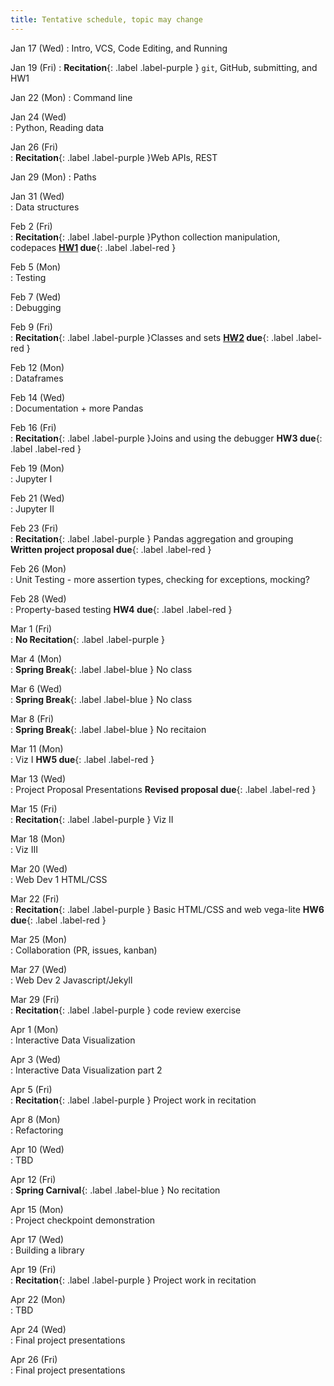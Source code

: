 ```yaml
---
title: Tentative schedule, topic may change
---
```


Jan&nbsp;17&nbsp;(Wed)
: Intro, VCS, Code Editing, and Running

Jan&nbsp;19&nbsp;(Fri)
: **Recitation**{: .label .label-purple } `git`, GitHub, submitting, and HW1


Jan&nbsp;22&nbsp;(Mon)
: Command line	

Jan&nbsp;24&nbsp;(Wed)	
: Python, Reading data			

Jan&nbsp;26&nbsp;(Fri)	
: **Recitation**{: .label .label-purple }Web APIs, REST	


Jan&nbsp;29&nbsp;(Mon)
: Paths			

Jan&nbsp;31&nbsp;(Wed)	
: Data structures			

Feb&nbsp;2&nbsp;(Fri)	
: **Recitation**{: .label .label-purple }Python collection manipulation, codepaces	**[HW1](../assignments/hw1) due**{: .label .label-red }


Feb&nbsp;5&nbsp;(Mon)	
: Testing			

Feb&nbsp;7&nbsp;(Wed)	
: Debugging			

Feb&nbsp;9&nbsp;(Fri)	
: **Recitation**{: .label .label-purple }Classes and sets **[HW2](../assignments/hw2) due**{: .label .label-red }


Feb&nbsp;12&nbsp;(Mon)	
: Dataframes			

Feb&nbsp;14&nbsp;(Wed)	
: Documentation + more Pandas			

Feb&nbsp;16&nbsp;(Fri)	
: **Recitation**{: .label .label-purple }Joins and using the debugger **HW3 due**{: .label .label-red }


Feb&nbsp;19&nbsp;(Mon)	
: Jupyter I			

Feb&nbsp;21&nbsp;(Wed)	
: Jupyter II			

Feb&nbsp;23&nbsp;(Fri)	
: **Recitation**{: .label .label-purple } Pandas aggregation and grouping **Written project proposal due**{: .label .label-red } 


Feb&nbsp;26&nbsp;(Mon)	
: Unit Testing - more assertion types, checking for exceptions, mocking?			

Feb&nbsp;28&nbsp;(Wed)	
: Property-based testing **HW4 due**{: .label .label-red }			

Mar&nbsp;1&nbsp;(Fri)	
: **No Recitation**{: .label .label-purple } <!--Testing and Design	-->		


Mar&nbsp;4&nbsp;(Mon)	
: **Spring Break**{: .label .label-blue } No class	

Mar&nbsp;6&nbsp;(Wed)	
: **Spring Break**{: .label .label-blue } No class

Mar&nbsp;8&nbsp;(Fri)	
: **Spring Break**{: .label .label-blue } No recitaion


Mar&nbsp;11&nbsp;(Mon)	
: Viz I	**HW5 due**{: .label .label-red }

Mar&nbsp;13&nbsp;(Wed)	
: Project Proposal Presentations **Revised proposal due**{: .label .label-red }

Mar&nbsp;15&nbsp;(Fri)	
: **Recitation**{: .label .label-purple } Viz II			


Mar&nbsp;18&nbsp;(Mon)	
: Viz III			

Mar&nbsp;20&nbsp;(Wed)	
: Web Dev 1 HTML/CSS	

Mar&nbsp;22&nbsp;(Fri)	
: **Recitation**{: .label .label-purple } Basic HTML/CSS and web vega-lite **HW6 due**{: .label .label-red }


Mar&nbsp;25&nbsp;(Mon)	
: Collaboration (PR, issues, kanban)

Mar&nbsp;27&nbsp;(Wed)	
: Web Dev 2 Javascript/Jekyll			

Mar&nbsp;29&nbsp;(Fri)	
: **Recitation**{: .label .label-purple } code review exercise	


Apr&nbsp;1&nbsp;(Mon)	
: Interactive Data Visualization

Apr&nbsp;3&nbsp;(Wed)	
: Interactive Data Visualization part 2			

Apr&nbsp;5&nbsp;(Fri)	
: **Recitation**{: .label .label-purple } Project work in recitation			


Apr&nbsp;8&nbsp;(Mon)	
: Refactoring			

Apr&nbsp;10&nbsp;(Wed)	
: TBD			

Apr&nbsp;12&nbsp;(Fri)	
: **Spring Carnival**{: .label .label-blue } No recitation


Apr&nbsp;15&nbsp;(Mon)	
: Project checkpoint demonstration

Apr&nbsp;17&nbsp;(Wed)	
: Building a library			

Apr&nbsp;19&nbsp;(Fri)	
: **Recitation**{: .label .label-purple } Project work in recitation			


Apr&nbsp;22&nbsp;(Mon)	
: TBD			

Apr&nbsp;24&nbsp;(Wed)	
: Final project presentations

Apr&nbsp;26&nbsp;(Fri)	
: Final project presentations


<!-- 
Jan 20 (Thur)
: VCS, Code Editing and Running

Jan 21 (Fri)
: **Recitation**{: .label .label-purple } `git`/GitHub/submitting and assignment

Jan 25 (Tue)
: File I/O **[HW1](https://cmu-crafting-software.github.io//assignments/hw1) due**{: .label .label-red }

Jan 27 (Thur)
: Paths and directory navigation

Jan 28 (Fri)
: **Recitation**{: .label .label-purple } Web APIs, REST

Feb 1 (Tue)
: Python objects **[HW2](https://cmu-crafting-software.github.io//assignments/hw2) due**{: .label .label-red }

Feb 3 (Thur)
: Data structures

Feb 4 (Fri)
: **Recitation**{: .label .label-purple } Python collection manipulation

Feb 8 (Tue)
: Testing

Feb 10 (Thur)
: Debugging  **[HW3](https://cmu-crafting-software.github.io//assignments/hw3) part (a) due**{: .label .label-red }

Feb 11 (Fri)
: **Recitation**{: .label .label-purple } Python classes and sets

Feb 15 (Tue)
: Dataframes

Feb 17 (Thur)
: Documentation and Pandas **[HW3](https://cmu-crafting-software.github.io//assignments/hw3) part (b) due**{: .label .label-red }

Feb 18 (Fri)
: **Recitation**{: .label .label-purple } Performing joins and using the debugger

Feb 22 (Tue)
: Computational notebooks

Feb 24 (Thur)
: How to find answers on the Internet **[HW4](https://cmu-crafting-software.github.io//assignments/hw4) due**{: .label .label-red }

Feb 25 (Fri)
: **Recitation**{: .label .label-purple } Pandas aggregation and grouping

Mar 1 (Tue)
: Data visualization I

Mar 3 (Thur)
: Data visualization II **[HW5](https://cmu-crafting-software.github.io//assignments/hw5) due**{: .label .label-red }

Mar 4 (Fri)
: **Break**{: .label .label-red } Spring break; No Classes

Mar 8 (Tue)
: **Break**{: .label .label-red } Spring break; No Classes

Mar 10 (Thur)
: **Break**{: .label .label-red } Spring break; No Classes

Mar 11 (Fri)
: **Break**{: .label .label-red } Spring break; No Classes

Mar 15 (Tue)
: Interactive data visualization 

Mar 17 (Thur)
: Project presentations 

Mar 18 (Fri)
: **Recitation**{: .label .label-purple }HTML, GitHub Pages, and embedding your data visualization 

Mar 22 (Tue)
: Web Dev 1 (general concepts)

Mar 24 (Thur)
: Collaboration (PR, issues, kanban) 
**[HW6](https://cmu-crafting-software.github.io//assignments/hw6) (Revised proposal) due**{: .label .label-red }
**[HW7](https://cmu-crafting-software.github.io//assignments/hw7) due**{: .label .label-red }

Mar 25 (Fri)
: **Recitation**{: .label .label-purple }Issues, PRs, and code review

Mar 29 (Tue)
: Web Dev 2 CSS/Javascript

Mar 31 (Thur)
: Testing and design

Apr 1 (Fri)
: **Recitation**{: .label .label-purple }Testing and design -- continued

Apr 5 (Tue)
: Refactoring

Apr 7 (Thur)
: **Break**{: .label .label-red } Spring Carnival; No Classes

Apr 8 (Fri)
: **Break**{: .label .label-red } Spring Carnival; No Recitation

Apr 12 (Tue)
: Interactive Data Visualization 1

Apr 14 (Thur)
: Interactive Data Visualization 2

Apr 15 (Fri)
: **Recitation**{: .label .label-purple } Project workshop

Apr 19 (Tue)
: Project checkpoint demonstration

Apr 21 (Thur)
: Building a library

Apr 22 (Fri)
: **Recitation**{: .label .label-purple } Project workshop

Apr 26 (Tue)
: TBD

Apr 28 (Thur)
: Final project presentations

Apr 29 (Fri)
: Final project presentations
-->

<!-- 


Mar 2 (Tue)
: SQL Data Definition Language, SQL Insert

Mar 4 (Thur)
: Indexes, Working with SQL in Python

Mar 5 (Fri)
: **Recitation**{: .label .label-purple } Python collection manipulation

Mar 9 (Tue)
: Querying with SQL/ACID

Mar 11 (Thur)
: Debugging 2: Using a debugger

Mar 12 (Fri)
: **Recitation**{: .label .label-purple } Data Querying

Mar 16 (Tue)
: 	Jupyter

Mar 18 (Thur)
: Error messages and stack overflow

Mar 19 (Fri)
: **Break**{: .label .label-red } Mid semester break; No Classes

Mar 23 (Tue)
: Dataframes

Mar 25 (Thur)
:  Pandas/declarative computation

Mar 26 (Fri)
: **Recitation**{: .label .label-purple } Data Analysis

Mar 30 (Tue)
: Data Structures

Apr 1 (Thur)
: Data Structures Continued

Apr 2 (Fri)
: **Recitation**{: .label .label-purple } Data Viz

Apr 6 (Tue)
: Data Vizualization 
Apr 8 (Thur)
: Data Vizualization (II)

Apr 9 (Fri)
: **Recitation**{: .label .label-purple } Final Project Proposal

Apr 13 (Tue)
: Unit Testing

Apr 15 (Thur)
: **Break**{: .label .label-red } Spring Carnival; No Classes

Apr 16 (Fri)
: **Break**{: .label .label-red } Spring Carnival; No Classes

Apr 20 (Tue) 
: TDD/Code Writing Process

Apr 22 (Thur)
: Python Objects	

Apr 23 (Fri)
: **Recitation**{: .label .label-purple } Data Publishing

Apr 27 (Tue)
: Web Dev 1 HTML/CSS 

Apr 29 (Thur)
: Web Dev 2 Javascript/Jekyll

Apr 30 (Fri)
: **Recitation**{: .label .label-purple } Final Project Check-in Meetings

May 4 (Tue)
: TBD

May 6 (Thur)
: Performance evaluation

May 7 (Fri)
: **Recitation**{: .label .label-purple } Final Project Check-in Meetings

TBD:
: **Final**{: .label .label-green } Final Project Presentation --> 
